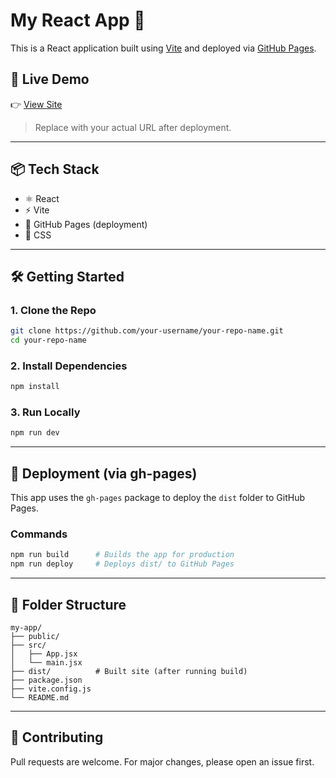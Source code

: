 # My React App 🚀

This is a React application built using [Vite](https://vitejs.dev/) and deployed via [GitHub Pages](https://pages.github.com/).

## 🔗 Live Demo

👉 [View Site](https://muhammed-dilshad.github.io/Tic-Tac-Toe/)

> Replace with your actual URL after deployment.

---

## 📦 Tech Stack

- ⚛️ React
- ⚡ Vite
- 📁 GitHub Pages (deployment)
- 🎨 CSS

---

## 🛠️ Getting Started

### 1. Clone the Repo

```bash
git clone https://github.com/your-username/your-repo-name.git
cd your-repo-name
```

### 2. Install Dependencies

```bash
npm install
```

### 3. Run Locally

```bash
npm run dev
```

---

## 🚀 Deployment (via gh-pages)

This app uses the `gh-pages` package to deploy the `dist` folder to GitHub Pages.

### Commands

```bash
npm run build      # Builds the app for production
npm run deploy     # Deploys dist/ to GitHub Pages
```

---

## 📁 Folder Structure

```
my-app/
├── public/
├── src/
│   ├── App.jsx
│   └── main.jsx
├── dist/          # Built site (after running build)
├── package.json
├── vite.config.js
└── README.md
```

---

## 🤝 Contributing

Pull requests are welcome. For major changes, please open an issue first.
